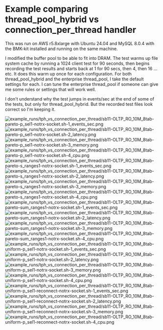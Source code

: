 # Example comparing thread_pool_hybrid vs connection_per_thread handler

This was run on AWS r5.8xlarge with Ubuntu 24.04 and MySQL 8.0.4 with the BMK-kit installed and running on the same machine.

I modified the buffer pool to be able to fit into DRAM. The test warms up file system cache by running a 1024 client test for 90 seconds, then begins recording the test results and starts back at 1 for 90 secs, then 4, then 16 ... etc. It does this warm up once for each configuration. For both thread_pool_hybrid and the enterprise thread_pool, I take the default settings for each. I can tune the enterprise thread_pool if someone can give me some rules or settings that will work well.

I don't understand why the test jumps in events/sec at the end of some of the tests, but only for thread_pool_hybrid. But the recorded test files look correct so I'm keeping it.

![example_runs/tph_vs_connection_per_thread/sb11-OLTP_RO_10M_8tab-pareto-p_sel1-notrx-socket.sh-1_events_sec.png](example_runs/tph_vs_connection_per_thread/sb11-OLTP_RO_10M_8tab-pareto-p_sel1-notrx-socket.sh-1_events_sec.png)
![example_runs/tph_vs_connection_per_thread/sb11-OLTP_RO_10M_8tab-pareto-p_sel1-notrx-socket.sh-2_latency.png](example_runs/tph_vs_connection_per_thread/sb11-OLTP_RO_10M_8tab-pareto-p_sel1-notrx-socket.sh-2_latency.png)
![example_runs/tph_vs_connection_per_thread/sb11-OLTP_RO_10M_8tab-pareto-p_sel1-notrx-socket.sh-3_memory.png](example_runs/tph_vs_connection_per_thread/sb11-OLTP_RO_10M_8tab-pareto-p_sel1-notrx-socket.sh-3_memory.png)
![example_runs/tph_vs_connection_per_thread/sb11-OLTP_RO_10M_8tab-pareto-p_sel1-notrx-socket.sh-4_cpu.png](example_runs/tph_vs_connection_per_thread/sb11-OLTP_RO_10M_8tab-pareto-p_sel1-notrx-socket.sh-4_cpu.png)
![example_runs/tph_vs_connection_per_thread/sb11-OLTP_RO_10M_8tab-pareto-s_ranges1-notrx-socket.sh-1_events_sec.png](example_runs/tph_vs_connection_per_thread/sb11-OLTP_RO_10M_8tab-pareto-s_ranges1-notrx-socket.sh-1_events_sec.png)
![example_runs/tph_vs_connection_per_thread/sb11-OLTP_RO_10M_8tab-pareto-s_ranges1-notrx-socket.sh-2_latency.png](example_runs/tph_vs_connection_per_thread/sb11-OLTP_RO_10M_8tab-pareto-s_ranges1-notrx-socket.sh-2_latency.png)
![example_runs/tph_vs_connection_per_thread/sb11-OLTP_RO_10M_8tab-pareto-s_ranges1-notrx-socket.sh-3_memory.png](example_runs/tph_vs_connection_per_thread/sb11-OLTP_RO_10M_8tab-pareto-s_ranges1-notrx-socket.sh-3_memory.png)
![example_runs/tph_vs_connection_per_thread/sb11-OLTP_RO_10M_8tab-pareto-s_ranges1-notrx-socket.sh-4_cpu.png](example_runs/tph_vs_connection_per_thread/sb11-OLTP_RO_10M_8tab-pareto-s_ranges1-notrx-socket.sh-4_cpu.png)
![example_runs/tph_vs_connection_per_thread/sb11-OLTP_RO_10M_8tab-pareto-sum_ranges1-notrx-socket.sh-1_events_sec.png](example_runs/tph_vs_connection_per_thread/sb11-OLTP_RO_10M_8tab-pareto-sum_ranges1-notrx-socket.sh-1_events_sec.png)
![example_runs/tph_vs_connection_per_thread/sb11-OLTP_RO_10M_8tab-pareto-sum_ranges1-notrx-socket.sh-2_latency.png](example_runs/tph_vs_connection_per_thread/sb11-OLTP_RO_10M_8tab-pareto-sum_ranges1-notrx-socket.sh-2_latency.png)
![example_runs/tph_vs_connection_per_thread/sb11-OLTP_RO_10M_8tab-pareto-sum_ranges1-notrx-socket.sh-3_memory.png](example_runs/tph_vs_connection_per_thread/sb11-OLTP_RO_10M_8tab-pareto-sum_ranges1-notrx-socket.sh-3_memory.png)
![example_runs/tph_vs_connection_per_thread/sb11-OLTP_RO_10M_8tab-pareto-sum_ranges1-notrx-socket.sh-4_cpu.png](example_runs/tph_vs_connection_per_thread/sb11-OLTP_RO_10M_8tab-pareto-sum_ranges1-notrx-socket.sh-4_cpu.png)
![example_runs/tph_vs_connection_per_thread/sb11-OLTP_RO_10M_8tab-uniform-p_sel1-notrx-socket.sh-1_events_sec.png](example_runs/tph_vs_connection_per_thread/sb11-OLTP_RO_10M_8tab-uniform-p_sel1-notrx-socket.sh-1_events_sec.png)
![example_runs/tph_vs_connection_per_thread/sb11-OLTP_RO_10M_8tab-uniform-p_sel1-notrx-socket.sh-2_latency.png](example_runs/tph_vs_connection_per_thread/sb11-OLTP_RO_10M_8tab-uniform-p_sel1-notrx-socket.sh-2_latency.png)
![example_runs/tph_vs_connection_per_thread/sb11-OLTP_RO_10M_8tab-uniform-p_sel1-notrx-socket.sh-3_memory.png](example_runs/tph_vs_connection_per_thread/sb11-OLTP_RO_10M_8tab-uniform-p_sel1-notrx-socket.sh-3_memory.png)
![example_runs/tph_vs_connection_per_thread/sb11-OLTP_RO_10M_8tab-uniform-p_sel1-notrx-socket.sh-4_cpu.png](example_runs/tph_vs_connection_per_thread/sb11-OLTP_RO_10M_8tab-uniform-p_sel1-notrx-socket.sh-4_cpu.png)
![example_runs/tph_vs_connection_per_thread/sb11-OLTP_RO_10M_8tab-uniform-p_sel1-reconnect-notrx-socket.sh-1_events_sec.png](example_runs/tph_vs_connection_per_thread/sb11-OLTP_RO_10M_8tab-uniform-p_sel1-reconnect-notrx-socket.sh-1_events_sec.png)
![example_runs/tph_vs_connection_per_thread/sb11-OLTP_RO_10M_8tab-uniform-p_sel1-reconnect-notrx-socket.sh-2_latency.png](example_runs/tph_vs_connection_per_thread/sb11-OLTP_RO_10M_8tab-uniform-p_sel1-reconnect-notrx-socket.sh-2_latency.png)
![example_runs/tph_vs_connection_per_thread/sb11-OLTP_RO_10M_8tab-uniform-p_sel1-reconnect-notrx-socket.sh-3_memory.png](example_runs/tph_vs_connection_per_thread/sb11-OLTP_RO_10M_8tab-uniform-p_sel1-reconnect-notrx-socket.sh-3_memory.png)
![example_runs/tph_vs_connection_per_thread/sb11-OLTP_RO_10M_8tab-uniform-p_sel1-reconnect-notrx-socket.sh-4_cpu.png](example_runs/tph_vs_connection_per_thread/sb11-OLTP_RO_10M_8tab-uniform-p_sel1-reconnect-notrx-socket.sh-4_cpu.png)

